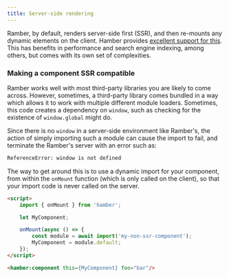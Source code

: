 ```yaml
---
title: Server-side rendering
---
```


Ramber, by default, renders server-side first (SSR), and then re-mounts any dynamic elements on the client. Hamber provides [excellent support for this](https://hamberjs.web.app/docs#server-side-rendering). This has benefits in performance and search engine indexing, among others, but comes with its own set of complexities.

### Making a component SSR compatible

Ramber works well with most third-party libraries you are likely to come across. However, sometimes, a third-party library comes bundled in a way which allows it to work with multiple different module loaders. Sometimes, this code creates a dependency on `window`, such as checking for the existence of `window.global` might do.

Since there is no `window` in a server-side environment like Ramber's, the action of simply importing such a module can cause the import to fail, and terminate the Ramber's server with an error such as:

```bash
ReferenceError: window is not defined
```

The way to get around this is to use a dynamic import for your component, from within the `onMount` function (which is only called on the client), so that your import code is never called on the server.

```html
<script>
	import { onMount } from 'hamber';

	let MyComponent;

	onMount(async () => {
		const module = await import('my-non-ssr-component');
		MyComponent = module.default;
	});
</script>

<hamber:component this={MyComponent} foo="bar"/>
```